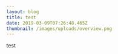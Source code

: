 ```yaml
---
layout: blog
title: test
date: 2019-03-09T07:26:48.465Z
thumbnail: /images/uploads/overview.png
---
```

test
